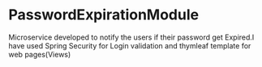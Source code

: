 # PasswordExpirationModule

 Microservice developed to notify the users if their password get Expired.I have used Spring Security for Login validation and thymleaf template for web pages(Views)
